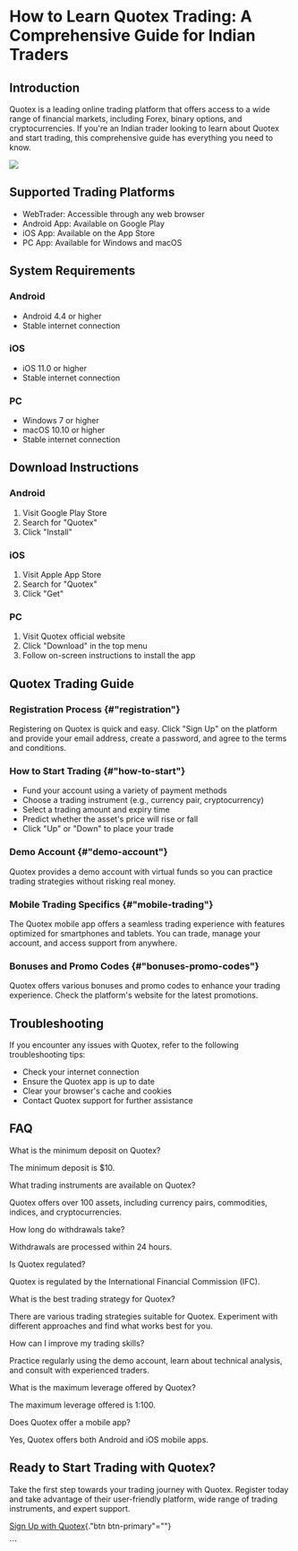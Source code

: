# How to Learn Quotex Trading: A Comprehensive Guide for Indian Traders

## Introduction

Quotex is a leading online trading platform that offers access to a wide
range of financial markets, including Forex, binary options, and
cryptocurrencies. If you\'re an Indian trader looking to learn about
Quotex and start trading, this comprehensive guide has everything you
need to know.

[![](https://static.quotex.io/files/4_en/300_250.jpg)](https://traff.sbs/brokerqxlid)

## Supported Trading Platforms

-   WebTrader: Accessible through any web browser
-   Android App: Available on Google Play
-   iOS App: Available on the App Store
-   PC App: Available for Windows and macOS

## System Requirements

### Android

-   Android 4.4 or higher
-   Stable internet connection

### iOS

-   iOS 11.0 or higher
-   Stable internet connection

### PC

-   Windows 7 or higher
-   macOS 10.10 or higher
-   Stable internet connection

## Download Instructions

### Android

1.  Visit Google Play Store
2.  Search for "Quotex"
3.  Click "Install"

### iOS

1.  Visit Apple App Store
2.  Search for "Quotex"
3.  Click "Get"

### PC

1.  Visit Quotex official website
2.  Click "Download" in the top menu
3.  Follow on-screen instructions to install the app

## Quotex Trading Guide

### Registration Process {#"registration"}

Registering on Quotex is quick and easy. Click "Sign Up" on the
platform and provide your email address, create a password, and agree to
the terms and conditions.

### How to Start Trading {#"how-to-start"}

-   Fund your account using a variety of payment methods
-   Choose a trading instrument (e.g., currency pair, cryptocurrency)
-   Select a trading amount and expiry time
-   Predict whether the asset\'s price will rise or fall
-   Click "Up" or "Down" to place your trade

### Demo Account {#"demo-account"}

Quotex provides a demo account with virtual funds so you can practice
trading strategies without risking real money.

### Mobile Trading Specifics {#"mobile-trading"}

The Quotex mobile app offers a seamless trading experience with features
optimized for smartphones and tablets. You can trade, manage your
account, and access support from anywhere.

### Bonuses and Promo Codes {#"bonuses-promo-codes"}

Quotex offers various bonuses and promo codes to enhance your trading
experience. Check the platform\'s website for the latest promotions.

## Troubleshooting

If you encounter any issues with Quotex, refer to the following
troubleshooting tips:

-   Check your internet connection
-   Ensure the Quotex app is up to date
-   Clear your browser\'s cache and cookies
-   Contact Quotex support for further assistance

## FAQ




What is the minimum deposit on Quotex?

The minimum deposit is \$10.

What trading instruments are available on Quotex?

Quotex offers over 100 assets, including currency pairs, commodities,
indices, and cryptocurrencies.

How long do withdrawals take?

Withdrawals are processed within 24 hours.

Is Quotex regulated?

Quotex is regulated by the International Financial Commission (IFC).

What is the best trading strategy for Quotex?

There are various trading strategies suitable for Quotex. Experiment
with different approaches and find what works best for you.

How can I improve my trading skills?

Practice regularly using the demo account, learn about technical
analysis, and consult with experienced traders.

What is the maximum leverage offered by Quotex?

The maximum leverage offered is 1:100.

Does Quotex offer a mobile app?

Yes, Quotex offers both Android and iOS mobile apps.




## Ready to Start Trading with Quotex?

Take the first step towards your trading journey with Quotex. Register
today and take advantage of their user-friendly platform, wide range of
trading instruments, and expert support.

[Sign Up with Quotex](\%22https://traff.sbs/brokerqxsignup\%22){."btn
btn-primary"=""}

\`\`\`

